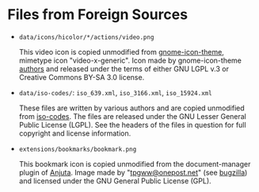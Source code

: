 Files from Foreign Sources
==========================

 * `data/icons/hicolor/*/actions/video.png`

    This video icon is copied unmodified from [gnome-icon-theme][1],
    mimetype icon "video-x-generic". Icon made by gnome-icon-theme
    [authors][2] and released under the terms of either GNU LGPL v.3
    or Creative Commons BY-SA 3.0 license.

 [1]: http://git.gnome.org/browse/gnome-icon-theme
 [2]: http://git.gnome.org/browse/gnome-icon-theme/tree/AUTHORS

 * `data/iso-codes/`: `iso_639.xml`, `iso_3166.xml`, `iso_15924.xml`

    These files are written by various authors and are copied
    unmodified from [iso-codes][3]. The files are released under
    the GNU Lesser General Public License (LGPL). See the headers of
    the files in question for full copyright and license information.

 [3]: http://pkg-isocodes.alioth.debian.org/

 * `extensions/bookmarks/bookmark.png`

    This bookmark icon is copied unmodified from the document-manager
    plugin of [Anjuta][4]. Image made by "tpgww@onepost.net"
    (see [bugzilla][5]) and licensed under the GNU General Public
    License (GPL).

 [4]: http://anjuta.sourceforge.net/
 [5]: http://bugzilla.gnome.org/show_bug.cgi?id=480093
